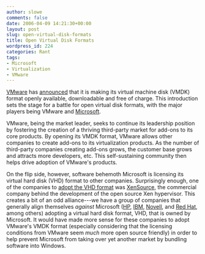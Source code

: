 ```yaml
---
author: slowe
comments: false
date: 2006-04-09 14:21:30+00:00
layout: post
slug: open-virtual-disk-formats
title: Open Virtual Disk Formats
wordpress_id: 224
categories: Rant
tags:
- Microsoft
- Virtualization
- VMware
---
```


[VMware](http://www.vmware.com/) has [announced](http://www.vmware.com/news/releases/vmdk.html) that it is making its virtual machine disk (VMDK) format openly available, downloadable and free of charge. This introduction sets the stage for a battle for open virtual disk formats, with the major players being VMware and [Microsoft](http://www.microsoft.com/).

VMware, being the market leader, seeks to continue its leadership position by fostering the creation of a thriving third-party market for add-ons to its core products. By opening its VMDK format, VMware allows other companies to create add-ons to its virtualization products. As the number of third-party companies creating add-ons grows, the customer base grows and attracts more developers, etc. This self-sustaining community then helps drive adoption of VMware's products.

On the flip side, however, software behemoth Microsoft is licensing its virtual hard disk (VHD) format to other companies. Surprisingly enough, one of the companies to [adopt the VHD format](http://www.crn.com/sections/breakingnews/breakingnews.jhtml;jsessionid=AEBZUBHQDWZPAQSNDBECKHSCJUMEKJVN?articleId=184425640) was [XenSource](http://www.xensource.com/), the commercial company behind the development of the open source Xen hypervisor. This creates a bit of an odd alliance---we have a group of companies that generally align themselves _against_ Microsoft ([HP](http://www.hp.com/), [IBM](http://www.ibm.com/), [Novell](http://www.novell.com/), and [Red Hat](http://www.redhat.com/), among others) adopting a virtual hard disk format, VHD, that is owned by Microsoft. It would have made more sense for these companies to adopt VMware's VMDK format (especially considering that the licensing conditions from VMware seem _much_ more open source friendly) in order to help prevent Microsoft from taking over yet another market by bundling software into Windows.
